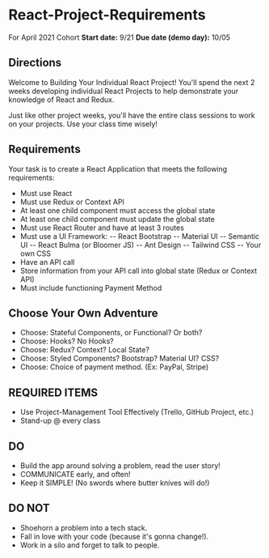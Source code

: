 # React-Project-Requirements
For April 2021 Cohort
**Start date:** 9/21
**Due date (demo day):** 10/05

## Directions
Welcome to Building Your Individual React Project! You'll spend the next 2 weeks developing individual React Projects to help demonstrate your knowledge of React and Redux.

Just like other project weeks, you'll have the entire class sessions to work on your projects. Use your class time wisely!

## Requirements

Your task is to create a React Application that meets the following requirements:

* Must use React
* Must use Redux or Context API
* At least one child component must access the global state
* At least one child component must update the global state
* Must use React Router and have at least 3 routes
* Must use a UI Framework:
-- React Bootstrap
-- Material UI
-- Semantic UI
--  React Bulma (or Bloomer JS)
-- Ant Design
-- Tailwind CSS
-- Your own CSS
* Have an API call
* Store information from your API call into global state (Redux or Context API)
* Must include functioning Payment Method

## Choose Your Own Adventure
* Choose: Stateful Components, or Functional? Or both?
* Choose: Hooks? No Hooks?
* Choose: Redux? Context? Local State?
* Choose: Styled Components? Bootstrap? Material UI? CSS?
* Choose: Choice of payment method. (Ex: PayPal, Stripe)

## REQUIRED ITEMS
* Use Project-Management Tool Effectively (Trello, GitHub Project, etc.)
* Stand-up @ every class

## DO
* Build the app around solving a problem, read the user story!
* COMMUNICATE early, and often!
* Keep it SIMPLE! (No swords where butter knives will do!)

## DO NOT
* Shoehorn a problem into a tech stack.
* Fall in love with your code (because it's gonna change!).
* Work in a silo and forget to talk to people.
